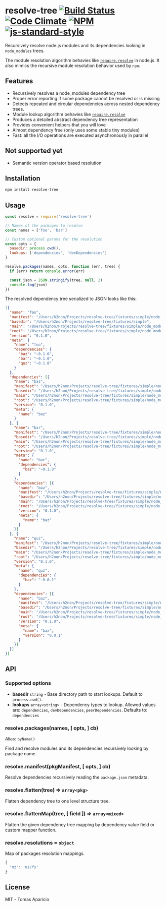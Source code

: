# resolve-tree [![Build Status](https://api.travis-ci.org/h2non/resolve-tree.svg?branch=master&style=flat)](https://travis-ci.org/h2non/resolve-tree) [![Code Climate](https://codeclimate.com/github/h2non/resolve-tree/badges/gpa.svg)](https://codeclimate.com/github/h2non/resolve-tree) [![NPM](https://img.shields.io/npm/v/resolve-tree.svg)](https://www.npmjs.org/package/resolve-tree) [![js-standard-style](https://img.shields.io/badge/code%20style-standard-brightgreen.svg)](http://standardjs.com)

Recursively resolve node.js modules and its dependencies looking in `node_modules` trees.

The module resolution algorithm behavies like [`require.resolve`](https://nodejs.org/docs/v0.4.8/api/all.html#all_Together...) in node.js.
It also mimics the recursive module resolution behavior used by `npm`.

## Features

- Recursively resolves a node_modules dependency tree
- Proper error reporting if some package cannot be resolved or is missing
- Detects repeated and circular dependencies across nested dependency trees.
- Module lookup algorithm behavies like [`require.resolve`](https://nodejs.org/docs/v0.4.8/api/all.html#all_Together...)
- Produces a detailed abstract dependency tree representation
- Provides convenient helpers that you will love
- Almost dependency free (only uses some stable tiny modules)
- Fast: all the I/O operations are executed asynchronously in parallel

## Not supported yet

- Semantic version operator based resolution

## Installation

```bash
npm install resolve-tree
```

## Usage

```js
const resolve = require('resolve-tree')

// Names of the packages to resolve
const names = ['foo', 'bar']

// Custom optional params for the resolution
const opts = {
  basedir: process.cwd(),
  lookups: ['dependencies', 'devDependencies']
}

resolve.packages(names, opts, function (err, tree) {
  if (err) return console.error(err)

  const json = JSON.stringify(tree, null, 2)
  console.log(json)
})
```

The resolved dependency tree serialized to JSON looks like this:
```json
[{
  "name": "foo",
  "manifest": "/Users/h2non/Projects/resolve-tree/fixtures/simple/node_modules/foo/package.json",
  "basedir": "/Users/h2non/Projects/resolve-tree/fixtures/simple",
  "main": "/Users/h2non/Projects/resolve-tree/fixtures/simple/node_modules/foo/index.js",
  "root": "/Users/h2non/Projects/resolve-tree/fixtures/simple/node_modules/foo",
  "version": "0.1.0",
  "meta": {
    "name": "foo",
    "dependencies": {
      "baz": "~0.1.0",
      "bar": "~0.1.0",
      "quz": "~0.1.0"
    }
  },
  "dependencies": [{
    "name": "baz",
    "manifest": "/Users/h2non/Projects/resolve-tree/fixtures/simple/node_modules/baz/package.json",
    "basedir": "/Users/h2non/Projects/resolve-tree/fixtures/simple/node_modules/foo",
    "main": "/Users/h2non/Projects/resolve-tree/fixtures/simple/node_modules/baz/index.js",
    "root": "/Users/h2non/Projects/resolve-tree/fixtures/simple/node_modules/baz",
    "version": "0.1.0",
    "meta": {
      "name": "baz"
    }
  }, {
    "name": "bar",
    "manifest": "/Users/h2non/Projects/resolve-tree/fixtures/simple/node_modules/bar/package.json",
    "basedir": "/Users/h2non/Projects/resolve-tree/fixtures/simple/node_modules/foo",
    "main": "/Users/h2non/Projects/resolve-tree/fixtures/simple/node_modules/bar/index.js",
    "root": "/Users/h2non/Projects/resolve-tree/fixtures/simple/node_modules/bar",
    "version": "0.1.0",
    "meta": {
      "name": "bar",
      "dependencies": {
        "baz": "~0.1.0"
      }
    },
    "dependencies": [{
      "name": "baz",
      "manifest": "/Users/h2non/Projects/resolve-tree/fixtures/simple/node_modules/baz/package.json",
      "basedir": "/Users/h2non/Projects/resolve-tree/fixtures/simple/node_modules/bar",
      "main": "/Users/h2non/Projects/resolve-tree/fixtures/simple/node_modules/baz/index.js",
      "root": "/Users/h2non/Projects/resolve-tree/fixtures/simple/node_modules/baz",
      "version": "0.1.0",
      "meta": {
        "name": "baz"
      }
    }]
  }, {
    "name": "quz",
    "manifest": "/Users/h2non/Projects/resolve-tree/fixtures/simple/node_modules/foo/node_modules/quz/package.json",
    "basedir": "/Users/h2non/Projects/resolve-tree/fixtures/simple/node_modules/foo",
    "main": "/Users/h2non/Projects/resolve-tree/fixtures/simple/node_modules/foo/node_modules/quz/index.js",
    "root": "/Users/h2non/Projects/resolve-tree/fixtures/simple/node_modules/foo/node_modules/quz",
    "version": "0.1.0",
    "meta": {
      "name": "quz",
      "dependencies": {
        "baz": "~0.0.1"
      }
    },
    "dependencies": [{
      "name": "baz",
      "manifest": "/Users/h2non/Projects/resolve-tree/fixtures/simple/node_modules/foo/node_modules/quz/node_modules/baz/package.json",
      "basedir": "/Users/h2non/Projects/resolve-tree/fixtures/simple/node_modules/foo/node_modules/quz",
      "main": "/Users/h2non/Projects/resolve-tree/fixtures/simple/node_modules/foo/node_modules/quz/node_modules/baz/index.js",
      "root": "/Users/h2non/Projects/resolve-tree/fixtures/simple/node_modules/foo/node_modules/quz/node_modules/baz",
      "version": "0.1.0",
      "meta": {
        "name": "baz",
        "version": "0.0.1"
      }
    }]
  }]
}]
```

## API

### Supported options

- **basedir** `string` - Base directory path to start lookups. Default to `process.cwd()`.
- **lookups** `array<string>` - Dependency types to lookup. Allowed values are: `dependencies`, `devDependencies`, `peerDependencies`. Defaults to: `dependencies`

### resolve.packages(names, [ opts, ] cb)
Alias: `byName()`

Find and resolve modules and its dependencies recursively looking by package name.

### resolve.manifest(pkgManifest, [ opts, ] cb)

Resolve dependencies recursively reading the `package.json` metadata.

### resolve.flatten(tree) => `array<pkg>`

Flatten dependency tree to one level structure tree.

### resolve.flattenMap(tree, [ field ]) => `array<mixed>`

Flatten the given dependency tree mapping by dependency value field or custom mapper function.

### resolve.resolutions = `object`

Map of packages resolution mappings.

```js
{
  'mz': 'mz/fs'
}
```

## License

MIT - Tomas Aparicio
